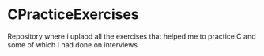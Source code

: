 # CPracticeExercises
Repository where i uplaod all the exercises that helped me to practice C and some of which I had done on interviews
